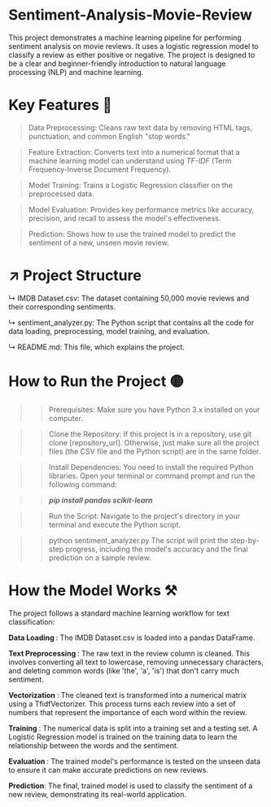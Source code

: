 # Sentiment-Analysis-Movie-Review

This project demonstrates a machine learning pipeline for performing sentiment analysis on movie reviews. It uses a logistic regression model to classify a review as either positive or negative. The project is designed to be a clear and beginner-friendly introduction to natural language processing (NLP) and machine learning.

# Key Features 🔑
> Data Preprocessing: Cleans raw text data by removing HTML tags, punctuation, and common English "stop words."

> Feature Extraction: Converts text into a numerical format that a machine learning model can understand using *TF-IDF* (Term Frequency-Inverse Document    Frequency).

> Model Training: Trains a Logistic Regression classifier on the preprocessed data.

> Model Evaluation: Provides key performance metrics like accuracy, precision, and recall to assess the model's effectiveness.

> Prediction: Shows how to use the trained model to predict the sentiment of a new, unseen movie review.

#  ↗️ Project Structure 
↳ IMDB Dataset.csv: The dataset containing 50,000 movie reviews and their corresponding sentiments.

↳ sentiment_analyzer.py: The Python script that contains all the code for data loading, preprocessing, model training, and evaluation.

↳ README.md: This file, which explains the project.

#  How to Run the Project 🟡
>> Prerequisites: Make sure you have Python 3.x installed on your computer.

>> Clone the Repository: If this project is in a repository, use git clone [repository_url]. Otherwise, just make sure all the project files (the CSV file and the Python script) are in the same folder.

>> Install Dependencies: You need to install the required Python libraries. Open your terminal or command prompt and run the following command:

 >><b><i>pip install pandas scikit-learn</i></b>

>> Run the Script: Navigate to the project's directory in your terminal and execute the Python script.


>> python sentiment_analyzer.py
>> The script will print the step-by-step progress, including the model's accuracy and the final prediction on a sample review.

# How the Model Works ⚒️
The project follows a standard machine learning workflow for text classification:

<b>Data Loading </b>: The IMDB Dataset.csv is loaded into a pandas DataFrame.

<b>Text Preprocessing </b>: The raw text in the review column is cleaned. This involves converting all text to lowercase, removing unnecessary characters, and deleting common words (like 'the', 'a', 'is') that don't carry much sentiment.

<b>Vectorization </b>: The cleaned text is transformed into a numerical matrix using a TfidfVectorizer. This process turns each review into a set of numbers that represent the importance of each word within the review.

<b>Training </b>: The numerical data is split into a training set and a testing set. A Logistic Regression model is trained on the training data to learn the relationship between the words and the sentiment.

<b>Evaluation </b>: The trained model's performance is tested on the unseen data to ensure it can make accurate predictions on new reviews.

<b>Prediction</b>: The final, trained model is used to classify the sentiment of a new review, demonstrating its real-world application.
